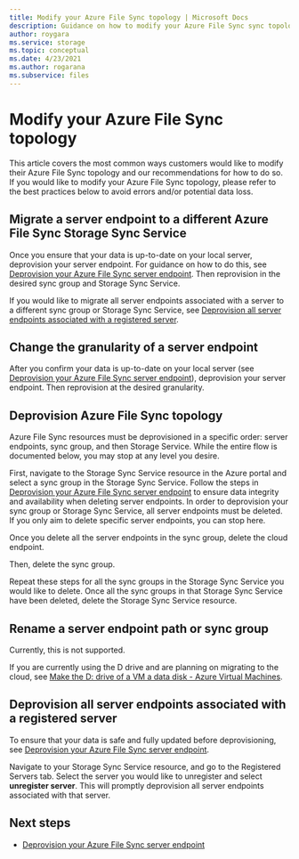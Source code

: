 ```yaml
---
title: Modify your Azure File Sync topology | Microsoft Docs
description: Guidance on how to modify your Azure File Sync sync topology
author: roygara
ms.service: storage
ms.topic: conceptual
ms.date: 4/23/2021
ms.author: rogarana
ms.subservice: files
---
```


# Modify your Azure File Sync topology

This article covers the most common ways customers would like to modify their Azure File Sync topology and our recommendations for how to do so. If you would like to modify your Azure File Sync topology, please refer to the best practices below to avoid errors and/or potential data loss.

## Migrate a server endpoint to a different Azure File Sync Storage Sync Service

Once you ensure that your data is up-to-date on your local server, deprovision your server endpoint. For guidance on how to do this, see [Deprovision your Azure File Sync server endpoint](./file-sync-deprovision-server-endpoint.md#scenario-2-you-intend-to-delete-your-server-endpoint-and-stop-using-this-specific-azure-file-share). Then reprovision in the desired sync group and Storage Sync Service.

If you would like to migrate all server endpoints associated with a server to a different sync group or Storage Sync Service, see [Deprovision all server endpoints associated with a registered server](#deprovision-all-server-endpoints-associated-with-a-registered-server).

## Change the granularity of a server endpoint

After you confirm your data is up-to-date on your local server (see [Deprovision your Azure File Sync server endpoint](./file-sync-deprovision-server-endpoint.md#scenario-2-you-intend-to-delete-your-server-endpoint-and-stop-using-this-specific-azure-file-share)), deprovision your server endpoint. Then reprovision at the desired granularity.

## Deprovision Azure File Sync topology

Azure File Sync resources must be deprovisioned in a specific order: server endpoints, sync group, and then Storage Service. While the entire flow is documented below, you may stop at any level you desire. 

First, navigate to the Storage Sync Service resource in the Azure portal and select a sync group in the Storage Sync Service. Follow the steps in [Deprovision your Azure File Sync server endpoint](./file-sync-deprovision-server-endpoint.md) to ensure data integrity and availability when deleting server endpoints. In order to deprovision your sync group or Storage Sync Service, all server endpoints must be deleted. If you only aim to delete specific server endpoints, you can stop here. 

Once you delete all the server endpoints in the sync group, delete the cloud endpoint. 

Then, delete the sync group. 

Repeat these steps for all the sync groups in the Storage Sync Service you would like to delete. Once all the sync groups in that Storage Sync Service have been deleted, delete the Storage Sync Service resource.

## Rename a server endpoint path or sync group

Currently, this is not supported. 

If you are currently using the D drive and are planning on migrating to the cloud, see [Make the D: drive of a VM a data disk - Azure Virtual Machines](../../virtual-machines/windows/change-drive-letter.md).

## Deprovision all server endpoints associated with a registered server

To ensure that your data is safe and fully updated before deprovisioning, see [Deprovision your Azure File Sync server endpoint](./file-sync-deprovision-server-endpoint.md).

Navigate to your Storage Sync Service resource, and go to the Registered Servers tab. Select the server you would like to unregister and select **unregister server**. This will promptly deprovision all server endpoints associated with that server.

## Next steps
* [Deprovision your Azure File Sync server endpoint](./file-sync-deprovision-server-endpoint.md)